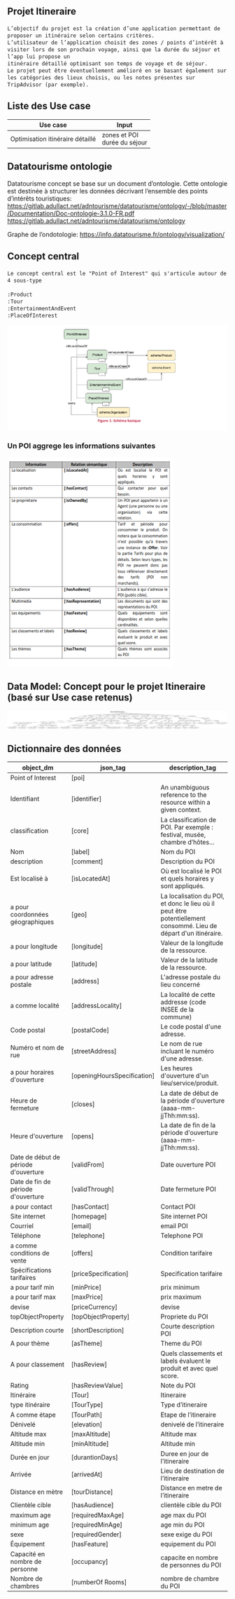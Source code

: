 
## Projet Itineraire

    L’objectif du projet est la création d’une application permettant de proposer un itinéraire selon certains critères.
    L’utilisateur de l’application choisit des zones / points d’intérêt à visiter lors de son prochain voyage, ainsi que la durée du séjour et l’app lui propose un 
    itinéraire détaillé optimisant son temps de voyage et de séjour.
    Le projet peut être éventuellement amélioré en se basant également sur les catégories des lieux choisis, ou les notes présentes sur TripAdvisor (par exemple).

## Liste des Use case


| Use case                         | Input                            |
|----------------------------------|----------------------------------|
| Optimisation itinéraire détaillé | zones et POI<br/>durée du séjour |



## Datatourisme ontologie

Datatourisme concept se base sur un document d’ontologie. Cette ontologie est destinée à structurer les données décrivant l’ensemble des points d’intérêts touristiques: https://gitlab.adullact.net/adntourisme/datatourisme/ontology/-/blob/master/Documentation/Doc-ontologie-3.1.0-FR.pdf
https://gitlab.adullact.net/adntourisme/datatourisme/ontology

Graphe de l’ondotologie: https://info.datatourisme.fr/ontology/visualization/

## Concept central

    Le concept central est le "Point of Interest" qui s'articule autour de 4 sous-type

    :Product
    :Tour
    :EntertainmentAndEvent
    :PlaceOfInterest
![Concept de base](img/concept_base.png)

### Un POI aggrege les informations suivantes 

![POI info](img/POI_info1.png)

## Data Model: Concept pour le projet Itineraire (basé sur Use case retenus)

![data model](img/data_model_itineraire.gv.jpeg)


## Dictionnaire des données

| object_dm                            | json_tag                    | description_tag                                                                                                   |
| ------------------------------------ | --------------------------- | ----------------------------------------------------------------------------------------------------------------- |
| Point of Interest                    | [poi]                       |                                                                                                                   |
| Identifiant                          | [identifier]                | An unambiguous reference to the resource within a given context.                                                  |
| classification                       | [core]                      | La classification de POI. Par exemple : festival, musée, chambre d’hôtes…                                         |
| Nom                                  | [label]                     | Nom du POI                                                                                                        |
| description                          | [comment]                   | Description du POI                                                                                                |
| Est localisé à                       | [isLocatedAt]               | Où est localisé le POI et quels horaires y sont appliqués.                                                        |
| a pour coordonnées géographiques     | [geo]                       | La localisation du POI, et donc le lieu où il peut être potentiellement consommé. Lieu de départ d'un itinéraire. |
| a pour longitude                     | [longitude]                 | Valeur de la longitude de la ressource.                                                                           |
| a pour latitude                      | [latitude]                  | Valeur de la latitude de la ressource.                                                                            |
| a pour adresse postale               | [address]                   | L'adresse postale du lieu concerné                                                                                |
| a comme localité                     | [addressLocality]           | La localité de cette addresse (code INSEE de la commune)                                                          |
| Code postal                          | [postalCode]                | Le code postal d'une adresse.                                                                                     |
| Numéro et nom de rue                 | [streetAddress]             | Le nom de rue incluant le numéro d'une adresse.                                                                   |
| a pour horaires d'ouverture          | [openingHoursSpecification] | Les heures d'ouverture d'un lieu/service/produit.                                                                 |
| Heure de fermeture                   | [closes]                    | La date de début de la période d'ouverture (aaaa-mm-jjThh:mm:ss).                                                 |
| Heure d'ouverture                    | [opens]                     | La date de fin de la période d'ouverture (aaaa-mm-jjThh:mm:ss).                                                   |
| Date de début de période d'ouverture | [validFrom]                 | Date ouverture POI                                                                                                |
| Date de fin de période d'ouverture   | [validThrough]              | Date fermeture POI                                                                                                |
| a pour contact                       | [hasContact]                | Contact POI                                                                                                       |
| Site internet                        | [homepage]                  | Site internet POI                                                                                                 |
| Courriel                             | [email]                     | email POI                                                                                                         |
| Téléphone                            | [telephone]                 | Telephone POI                                                                                                     |
| a comme conditions de vente          | [offers]                    | Condition tarifaire                                                                                               |
| Spécifications tarifaires            | [priceSpecification]        | Specification tarifaire                                                                                           |
| a pour tarif min                     | [minPrice]                  | prix minimum                                                                                                      |
| a pour tarif max                     | [maxPrice]                  | prix maximum                                                                                                      |
| devise                               | [priceCurrency]             | devise                                                                                                            |
| topObjectProperty                    | [topObjectProperty]         | Propriete du POI                                                                                                  |
| Description courte                   | [shortDescription]          | Courte description POI                                                                                            |
| A pour thème                         | [asTheme]                   | Theme du POI                                                                                                      |
| A pour classement                    | [hasReview]                 | Quels classements et labels évaluent le produit et avec quel score.                                               |
| Rating                               | [hasReviewValue]            | Note du POI                                                                                                       |
| Itinéraire                           | [Tour]                      | Itineraire                                                                                                        |
| type itinéraire                      | [TourType]                  | Type d’itineraire                                                                                                 |
| A comme étape                        | [TourPath]                  | Etape de l’itineraire                                                                                             |
| Dénivelé                             | [elevation]                 | denivelé de l’itineraire                                                                                          |
| Altitude max                         | [maxAltitude]               | Altitude max                                                                                                      |
| Altitude min                         | [minAltitude]               | Altitude min                                                                                                      |
| Durée en jour                        | [durantionDays]             | Duree en jour de l’itineraire                                                                                     |
| Arrivée                              | [arrivedAt]                 | Lieu de destination de l’itineraire                                                                               |
| Distance en mètre                    | [tourDistance]              | Distance en metre de l’itineraire                                                                                 |
| Clientèle cible                      | [hasAudience]               | clientèle cible du POI                                                                                            |
| maximum age                          | [requiredMaxAge]            | age max du POI                                                                                                    |
| minimum age                          | [requiredMinAge]            | age min du POI                                                                                                    |
| sexe                                 | [requiredGender]            | sexe exige du POI                                                                                                 |
| Équipement                           | [hasFeature]                | equipement du POI                                                                                                 |
| Capacité en nombre de personne       | [occupancy]                 | capacite en nombre de personnes du POI                                                                            |
| Nombre de chambres                   | [numberOf Rooms]            | nombre de chambre du POI                                                                                          |













